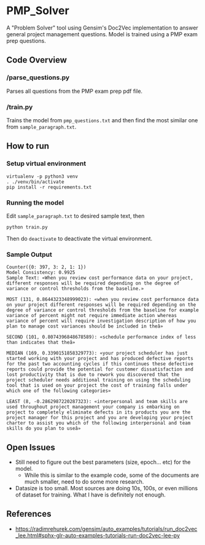 # PMP_Solver
A "Problem Solver" tool using Gensim's Doc2Vec implementation to answer general project management questions. Model is trained using a PMP exam prep questions.

## Code Overview
### /parse_questions.py
Parses all questions from the PMP exam prep pdf file.

### /train.py
Trains the model from `pmp_questions.txt` and then find the most similar one from `sample_paragraph.txt`.

## How to run
### Setup virtual environment
```
virtualenv -p python3 venv
. ./venv/bin/activate
pip install -r requirements.txt
```
### Running the model
Edit `sample_paragraph.txt` to desired sample text, then
```
python train.py
```

Then do `deactivate` to deactivate the virtual environment.

### Sample Output
```
Counter({0: 397, 3: 2, 1: 1})
Model Consistency: 0.9925
Sample Text: «When you review cost performance data on your project, different responses will be required depending on the degree of variance or control thresholds from the baseline.»

MOST (131, 0.8644323348999023): «when you review cost performance data on your project different responses will be required depending on the degree of variance or control thresholds from the baseline for example variance of percent might not require immediate action whereas variance of percent will require investigation description of how you plan to manage cost variances should be included in theâ»

SECOND (101, 0.8074396848678589): «schedule performance index of less than indicates that theâ»

MEDIAN (169, 0.3390151858329773): «your project scheduler has just started working with your project and has produced defective reports for the past two accounting cycles if this continues these defective reports could provide the potential for customer dissatisfaction and lost productivity that is due to rework you discovered that the project scheduler needs additional training on using the scheduling tool that is used on your project the cost of training falls under which one of the following categories»

LEAST (8, -0.2862987220287323): «interpersonal and team skills are used throughout project management your company is embarking on project to completely eliminate defects in its products you are the project manager for this project and you are developing your project charter to assist you which of the following interpersonal and team skills do you plan to useâ»
```

## Open Issues
* Still need to figure out the best parameters (size, epoch... etc) for the model.
  - While this is similar to the example code, some of the documents are much smaller, need to do some more research.
* Datasize is too small. Most sources are doing 10s, 100s, or even millions of dataset for training. What I have is definitely not enough.

## References
* https://radimrehurek.com/gensim/auto_examples/tutorials/run_doc2vec_lee.html#sphx-glr-auto-examples-tutorials-run-doc2vec-lee-py
